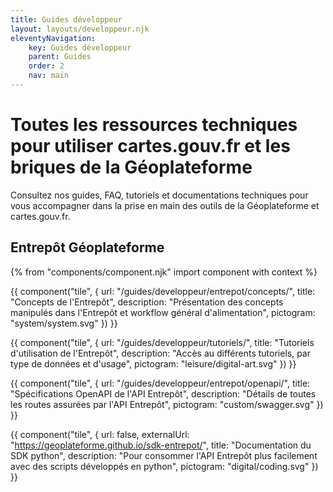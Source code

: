 ```yaml
---
title: Guides développeur
layout: layouts/developpeur.njk
eleventyNavigation:
    key: Guides développeur
    parent: Guides
    order: 2
    nav: main
---
```


# Toutes les ressources techniques pour utiliser cartes.gouv.fr et les briques de la Géoplateforme

Consultez nos guides, FAQ, tutoriels et documentations techniques pour vous accompagner dans la prise en main des outils de la Géoplateforme et cartes.gouv.fr.

## Entrepôt Géoplateforme

{% from "components/component.njk" import component with context %}

<div class="fr-grid-row fr-grid-row--gutters">

<div class="fr-col-md-6">

{{ component("tile", {
    url: "/guides/developpeur/entrepot/concepts/",
    title: "Concepts de l'Entrepôt",
    description: "Présentation des concepts manipulés dans l'Entrepôt et workflow général d'alimentation",
    pictogram: "system/system.svg"
}) }}

</div>

<div class="fr-col-md-6">

{{ component("tile", {
    url: "/guides/developpeur/tutoriels/",
    title: "Tutoriels d'utilisation de l'Entrepôt",
    description: "Accès au différents tutoriels, par type de données et d'usage",
    pictogram: "leisure/digital-art.svg"
}) }}

</div>

<div class="fr-col-md-6">

{{ component("tile", {
    url: "/guides/developpeur/entrepot/openapi/",
    title: "Spécifications OpenAPI de l'API Entrepôt",
    description: "Détails de toutes les routes assurées par l'API Entrepôt",
    pictogram: "custom/swagger.svg"
}) }}

</div>

<div class="fr-col-md-6">

{{ component("tile", {
    url: false,
    externalUrl: "https://geoplateforme.github.io/sdk-entrepot/",
    title: "Documentation du SDK python",
    description: "Pour consommer l'API Entrepôt plus facilement avec des scripts développés en python",
    pictogram: "digital/coding.svg"
}) }}

</div>

</div>
